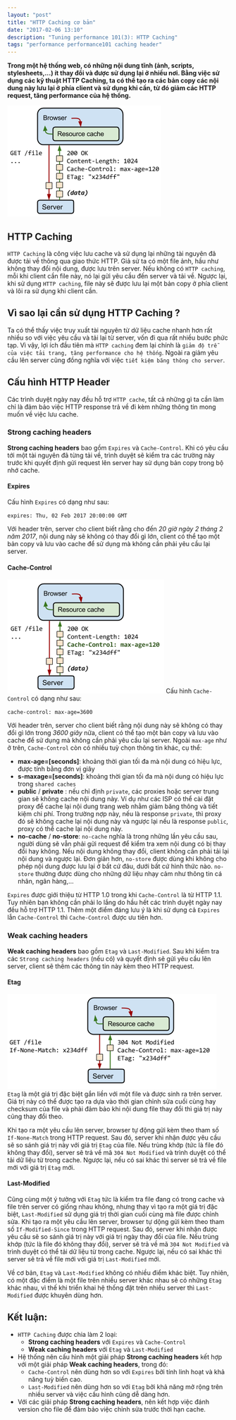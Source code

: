 ```yaml
---
layout: "post"
title: "HTTP Caching cơ bản"
date: "2017-02-06 13:10"
description: "Tuning performance 101(3): HTTP Caching"
tags: "performance performance101 caching header"
---
```


**Trong một hệ thống web, có những nội dung tĩnh (ảnh, scripts, stylesheets,...) ít thay đổi và được sử dụng lại ở nhiều nơi. Bằng việc sử dụng các kỹ thuật HTTP Caching, ta có thể tạo ra các bản copy các nội dung này lưu lại ở phía client và sử dụng khi cần, từ đó giảm các HTTP request, tăng performance của hệ thống.**

![HTTP Request](/assets/images/1486370194516.png)

## HTTP Caching
`HTTP Caching` là công việc lưu cache và sử dụng lại những tài nguyên đã được tải về thông qua giao thức HTTP.
Giả sử ta có một file ảnh, hầu như không thay đổi nội dung, được lưu trên server. Nếu không có `HTTP caching`, mỗi khi client cần file này, nó lại gửi yêu cầu đến server và tải về. Ngược lại, khi sử dụng `HTTP caching`, file này sẽ được lưu lại một bản copy ở phía client và lôi ra sử dụng khi client cần.

## Vì sao lại cần sử dụng HTTP Caching ?
Ta có thể thấy việc truy xuất tài nguyên từ dữ liệu cache nhanh hơn rất nhiều so với việc yêu cầu và tải lại từ server, vốn đi qua rất nhiều bước phức tạp. Vì vậy, lợi ích đầu tiên mà `HTTP caching` đem lại chính là `giảm độ trễ của việc tải trang, tăng performance cho hệ thống`. Ngoài ra giảm yêu cầu lên server cũng đồng nghĩa với việc `tiết kiệm băng thông cho server`.

## Cấu hình HTTP Header
Các trình duyệt ngày nay đều hỗ trợ `HTTP cache`, tất cả những gì ta cần làm chỉ là đảm bảo việc HTTP response trả về đi kèm những thông tin mong muốn về việc lưu cache.

### Strong caching headers
**Strong caching headers** bao gồm `Expires` và `Cache-Control`. Khi có yêu cầu tới một tài nguyên đã từng tải về, trình duyệt sẽ kiểm tra các trường này trước khi quyết định gửi request lên server hay sử dụng bản copy trong bộ nhớ cache.

#### Expires
Cấu hình `Expires` có dạng như sau:

```
expires: Thu, 02 Feb 2017 20:00:00 GMT
```
Với header trên, server cho client biết rằng cho đến *20 giờ ngày 2 tháng 2 năm 2017*, nội dung này sẽ không có thay đổi gì lớn, client có thể tạo một bản copy và lưu vào cache để sử dụng mà không cần phải yêu cầu lại server.

#### Cache-Control
![Cache-Control](/assets/images/1486370102531.png)
Cấu hình `Cache-Control` có dạng như sau:

```
cache-control: max-age=3600
```

Với header trên, server cho client biết rằng nội dung này sẽ không có thay đổi gì lớn trong *3600 giây* nữa, client có thể tạo một bản copy và lưu vào cache để sử dụng mà không cần phải yêu cầu lại server. Ngoài `max-age` như ở trên, `Cache-Control` còn có nhiều tuỳ chọn thông tin khác, cụ thể:

  - **max-age=[seconds]**: khoảng thời gian tối đa mà nội dung có hiệu lực, được tính bằng đơn vị giây
  - **s-maxage=[seconds]**: khoảng thời gian tối đa mà nội dung có hiệu lực trong `shared caches`
  - **public** / **private** : nếu chỉ định `private`, các proxies hoặc server trung gian sẽ không cache nội dung này. Ví dụ như các ISP có thể cài đặt proxy để cache lại nội dung trang web nhằm giảm băng thông và tiết kiệm chi phí. Trong trường nợp này, nếu là response `private`, thì proxy đó sẽ không cache lại nội dung này và ngược lại nếu là response `public`, proxy có thể cache lại nội dung này.
  - **no-cache** / **no-store**: `no-cache` nghĩa là trong những lần yêu cầu sau, người dùng sẽ vẫn phải gửi request để kiểm tra xem nội dung có bị thay đổi hay không. Nếu nội dung không thay đổi, client không cần phải tải lại nội dung và ngược lại. Đơn giản hơn, `no-store` được dùng khi không cho phép nội dung được lưu lại ở bất cứ đâu, dưới bất cứ hình thức nào. `no-store` thường được dùng cho những dữ liệu nhạy cảm như thông tin cá nhân, ngân hàng,...

`Expires` được giới thiệu từ HTTP 1.0 trong khi `Cache-Control` là từ HTTP 1.1. Tuy nhiên bạn không cần phải lo lắng do hầu hết các trình duyệt ngày nay đều hỗ trợ HTTP 1.1. Thêm một điểm đáng lưu ý là khi sử dụng cả `Expires` lẫn `Cache-Control` thì `Cache-Control` được ưu tiên hơn.

### Weak caching headers
**Weak caching headers** bao gồm `Etag` và `Last-Modified`. Sau khi kiểm tra các `Strong caching headers` (nếu có) và quyết định sẽ gửi yêu cầu lên server, client sẽ thêm các thông tin này kèm theo HTTP request.

#### Etag
![Etag](/assets/images/1486370170765.png)
`Etag` là một giá trị đặc biệt gắn liền với một file và được sinh ra trên server. Giá trị này có thể được tạo ra dựa vào thời gian chỉnh sửa cuối cùng hay checksum của file và phải đảm bảo khi nội dung file thay đổi thì giá trị này cũng thay đổi theo.

Khi tạo ra một yêu cầu lên server, browser tự động gửi kèm theo tham số `If-None-Match` trong HTTP request. Sau đó, server khi nhận được yêu cầu sẽ so sánh giá trị này với giá trị `Etag` của file. Nếu trùng khớp (tức là file đó không thay đổi), server sẽ trả về mã `304 Not Modified` và trình duyệt có thể tải dữ liệu từ trong cache. Ngược lại, nếu có sai khác thì server sẽ trả về file mới với giá trị `Etag` mới.

#### Last-Modified
Cũng cùng một ý tưởng với `Etag` tức là kiểm tra file đang có trong cache và file trên server có giống nhau không, nhưng thay vì tạo ra một giá trị đặc biệt, `Last-Modified` sử dụng giá trị thời gian cuối cùng mà file được chỉnh sửa.
Khi tạo ra một yêu cầu lên server, browser tự dộng gửi kèm theo tham số `If-Modified-Since` trong HTTP request. Sau đó, server khi nhận được yêu cầu sẽ so sánh giá trị này với giá trị ngày thay đổi của file. Nếu trùng khớp (tức là file đó không thay đổi), server sẽ trả về mã `304 Not Modified` và trình duyệt có thể tải dữ liệu từ trong cache. Ngược lại, nếu có sai khác thì server sẽ trả về file mới với giá trị `Last-Modified` mới.

Về cơ bản, `Etag` và `Last-Modified` không có nhiều điểm khác biệt. Tuy nhiên, có một đặc điểm là một file trên nhiều server khác nhau sẽ có những `Etag` khác nhau, vì thế khi triển khai hệ thống đặt trên nhiều server thì `Last-Modified` được khuyên dùng hơn.

## Kết luận:

- `HTTP Caching` được chia làm 2 loại:
  - **Strong caching headers** với `Expires` và `Cache-Control`
  - **Weak caching headers** với `Etag` và `Last-Modified`
- Hệ thống nên cấu hình một giải pháp **Strong caching headers** kết hợp với một giải pháp **Weak caching headers**, trong đó:
  - `Cache-Control` nên dùng hơn so với `Expires` bởi tính linh hoạt và khả năng tuỳ biến cao.
  - `Last-Modified` nên dùng hơn so với `Etag` bởi khả năng mở rộng trên nhiều server và việc cấu hình cũng dễ dàng hơn.
- Với các giải pháp **Strong caching headers**, nên kết hợp việc đánh version cho file để đảm bảo việc chỉnh sửa trước thời hạn cache.

